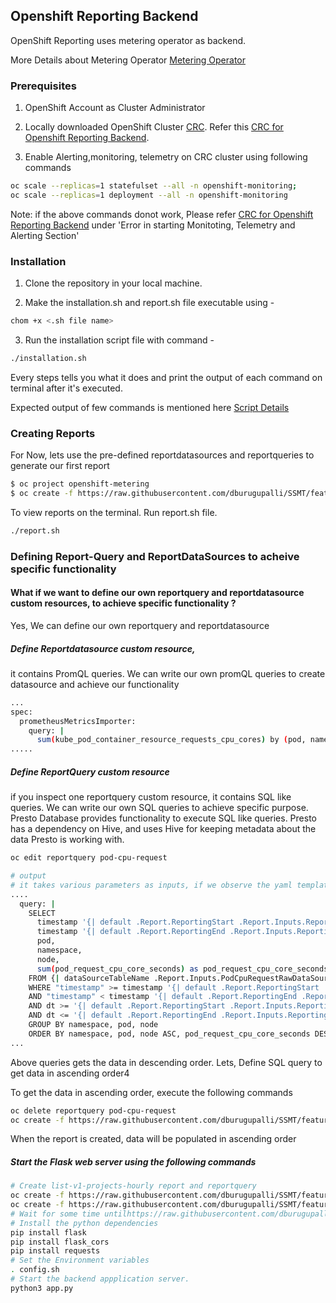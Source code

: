 ## Openshift Reporting Backend

OpenShift Reporting uses metering operator as backend.

More Details about Metering Operator [Metering Operator](https://docs.openshift.com/container-platform/4.3/metering/metering-installing-metering.html)

### Prerequisites 

1. OpenShift Account as Cluster Administrator

2. Locally downloaded OpenShift Cluster [CRC](https://developers.redhat.com/products/codeready-containers). Refer this [CRC for Openshift Reporting Backend](https://github.com/dburugupalli/SSMT/blob/feature-1/Documentation/Installing_crc.md). 

3. Enable Alerting,monitoring, telemetry on CRC cluster using following commands

```bash
oc scale --replicas=1 statefulset --all -n openshift-monitoring; 
oc scale --replicas=1 deployment --all -n openshift-monitoring
```
Note: if the above commands donot work, Please refer [CRC for Openshift Reporting Backend](https://github.com/dburugupalli/SSMT/blob/feature-1/Documentation/Installing_crc.md) under 'Error in starting Monitoting, Telemetry and Alerting Section'


### Installation

1. Clone the repository in your local machine.

2. Make the installation.sh and report.sh file executable using -

``` bash
chom +x <.sh file name>
```

3. Run the installation script file with command -

``` bash
./installation.sh
```

Every steps tells you what it does and print the output of each command on terminal after it's executed.

Expected output of few commands is mentioned here [Script Details](https://github.com/skanthed/SSMT/blob/bash-script/Documentation/Installation-script.md)


### Creating Reports 

For Now, lets use the pre-defined reportdatasources and reportqueries to generate our first report

```bash
$ oc project openshift-metering
$ oc create -f https://raw.githubusercontent.com/dburugupalli/SSMT/feature-1/openshift-metering-templates/reports-templates/namespace-cpu-request-hourly.yaml

```
To view reports on the terminal. 
Run report.sh file.

``` bash
./report.sh
```

### Defining Report-Query and ReportDataSources to acheive specific functionality

#### What if we want to define our own reportquery and reportdatasource custom resources, to achieve specific functionality ? 

Yes, We can define our own reportquery and reportdatasource

##### Define Reportdatasource custom resource, 

it contains PromQL queries. We can write our own promQL queries to create datasource and achieve our functionality 

```bash
...
spec:
  prometheusMetricsImporter:
    query: |
      sum(kube_pod_container_resource_requests_cpu_cores) by (pod, namespace, node)
.....
```

##### Define ReportQuery custom resource

if you inspect one reportquery custom resource, it contains SQL like queries. We can write our own SQL queries to achieve specific purpose. Presto Database provides functionality to execute SQL like queries. Presto has a dependency on Hive, and uses Hive for keeping metadata about the data Presto is working with.

```bash 
oc edit reportquery pod-cpu-request
```
```bash 
# output
# it takes various parameters as inputs, if we observe the yaml template
....
  query: |
    SELECT
      timestamp '{| default .Report.ReportingStart .Report.Inputs.ReportingStart| prestoTimestamp |}' AS period_start,
      timestamp '{| default .Report.ReportingEnd .Report.Inputs.ReportingEnd | prestoTimestamp |}' AS period_end,
      pod,
      namespace,
      node,
      sum(pod_request_cpu_core_seconds) as pod_request_cpu_core_seconds
    FROM {| dataSourceTableName .Report.Inputs.PodCpuRequestRawDataSourceName |}
    WHERE "timestamp" >= timestamp '{| default .Report.ReportingStart .Report.Inputs.ReportingStart | prestoTimestamp |}'
    AND "timestamp" < timestamp '{| default .Report.ReportingEnd .Report.Inputs.ReportingEnd | prestoTimestamp |}'
    AND dt >= '{| default .Report.ReportingStart .Report.Inputs.ReportingStart | prometheusMetricPartitionFormat |}'
    AND dt <= '{| default .Report.ReportingEnd .Report.Inputs.ReportingEnd | prometheusMetricPartitionFormat |}'
    GROUP BY namespace, pod, node
    ORDER BY namespace, pod, node ASC, pod_request_cpu_core_seconds DESC
...
```
Above queries gets the data in descending order. Lets, Define SQL query to get data in ascending order4

To get the data in ascending order, execute the following commands 

```bash 
oc delete reportquery pod-cpu-request
oc create -f https://raw.githubusercontent.com/dburugupalli/SSMT/feature-1/openshift-metering-templates/reportquery-templates/create-pod-cpu-request-reportquery.yaml
```
When the report is created, data will be populated in ascending order

##### Start the Flask web server using the following commands
```bash
# Create list-v1-projects-hourly report and reportquery 
oc create -f https://raw.githubusercontent.com/dburugupalli/SSMT/feature2/openshift-metering-templates/reportquery-templates/list-all-projects-v1-reportquery.yaml
oc create -f https://raw.githubusercontent.com/dburugupalli/SSMT/feature2/openshift-metering-templates/reports-templates/list-all-projects-v1-hourly.yaml
# Wait for some time untilhttps://raw.githubusercontent.com/dburugupalli/SSMT/feature2/openshift-metering-templates/reports-templates/list-all-projects-v1-hourly.yaml reports get generated.
# Install the python dependencies
pip install flask 
pip install flask_cors
pip install requests
# Set the Environment variables
. config.sh 
# Start the backend appplication server.
python3 app.py
```

